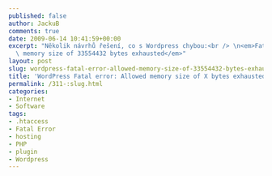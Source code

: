 ```yaml
---
published: false
author: JackuB
comments: true
date: 2009-06-14 10:41:59+00:00
excerpt: "Několik návrhů řešení, co s Wordpress chybou:<br /> \n<em>Fatal error: Allowed\
  \ memory size of 33554432 bytes exhausted</em>"
layout: post
slug: wordpress-fatal-error-allowed-memory-size-of-33554432-bytes-exhausted
title: 'WordPress Fatal error: Allowed memory size of X bytes exhausted'
permalink: /311-:slug.html
categories:
- Internet
- Software
tags:
- .htaccess
- Fatal Error
- hosting
- PHP
- plugin
- Wordpress
---
```


